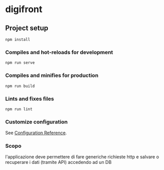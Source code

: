 # digifront

## Project setup
```
npm install
```

### Compiles and hot-reloads for development
```
npm run serve
```

### Compiles and minifies for production
```
npm run build
```

### Lints and fixes files
```
npm run lint
```

### Customize configuration
See [Configuration Reference](https://cli.vuejs.org/config/).

### Scopo
l'applicazione deve permettere di fare generiche richieste http e salvare o recuperare i dati (tramite API) accedendo ad un DB
